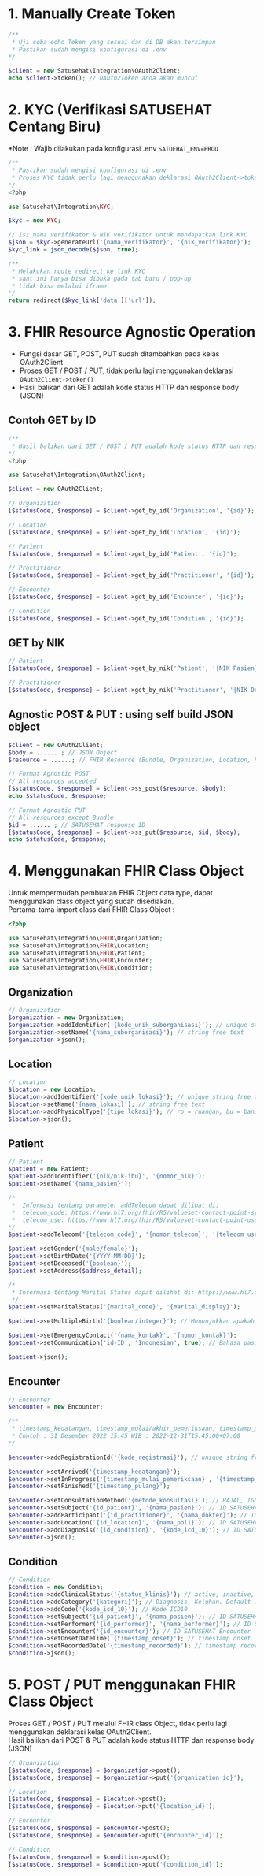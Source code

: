 # 1. Manually Create Token

```php
/** 
 * Uji coba echo Token yang sesuai dan di DB akan tersimpan
 * Pastikan sudah mengisi konfigurasi di .env
*/

$client = new Satusehat\Integration\OAuth2Client;
echo $client->token(); // OAuth2Token anda akan muncul
```

# 2. KYC (Verifikasi SATUSEHAT Centang Biru)
*Note : Wajib dilakukan pada konfigurasi .env ```SATUEHAT_ENV=PROD```

```php
/** 
 * Pastikan sudah mengisi konfigurasi di .env
 * Proses KYC tidak perlu lagi menggunakan deklarasi OAuth2Client->token()
*/
<?php

use Satusehat\Integration\KYC;

$kyc = new KYC;

// Isi nama verifikator & NIK verifikator untuk mendapatkan link KYC
$json = $kyc->generateUrl('{nama_verifikator}', '{nik_verifikator}');
$kyc_link = json_decode($json, true);

/** 
 * Melakukan route redirect ke link KYC
 * saat ini hanya bisa dibuka pada tab baru / pop-up
 * tidak bisa melalui iframe
*/
return redirect($kyc_link['data']['url']);
```

# 3. FHIR Resource Agnostic Operation
- Fungsi dasar GET, POST, PUT sudah ditambahkan pada kelas OAuth2Client.
- Proses GET / POST / PUT, tidak perlu lagi menggunakan deklarasi ```OAuth2Client->token()```
- Hasil balikan dari GET adalah kode status HTTP dan response body (JSON)

## Contoh GET by ID

```php
/** 
 * Hasil balikan dari GET / POST / PUT adalah kode status HTTP dan response body (JSON)
*/
<?php

use Satusehat\Integration\OAuth2Client;

$client = new OAuth2Client;

// Organization
[$statusCode, $response] = $client->get_by_id('Organization', '{id}');

// Location
[$statusCode, $response] = $client->get_by_id('Location', '{id}');

// Patient
[$statusCode, $response] = $client->get_by_id('Patient', '{id}');

// Practitioner
[$statusCode, $response] = $client->get_by_id('Practitioner', '{id}');

// Encounter
[$statusCode, $response] = $client->get_by_id('Encounter', '{id}');

// Condition
[$statusCode, $response] = $client->get_by_id('Condition', '{id}');
```

## GET by NIK

```php
// Patient
[$statusCode, $response] = $client->get_by_nik('Patient', '{NIK Pasien}');

// Practitioner
[$statusCode, $response] = $client->get_by_nik('Practitioner', '{NIK Dokter}');
```

## Agnostic POST & PUT : using self build JSON object

```php
$client = new OAuth2Client;
$body = ...... ; // JSON Object
$resource = ......; // FHIR Resource (Bundle, Organization, Location, Patient, Practitioner, Encounter, Condition)

// Format Agnostic POST
// All resources accepted
[$statusCode, $response] = $client->ss_post($resource, $body);
echo $statusCode, $response;

// Format Agnostic PUT
// All resources except Bundle
$id = ...... ; // SATUSEHAT response ID
[$statusCode, $response] = $client->ss_put($resource, $id, $body);
echo $statusCode, $response;
```

# 4. Menggunakan FHIR Class Object
Untuk mempermudah pembuatan FHIR Object data type, dapat menggunakan class object yang sudah disediakan.<br>
Pertama-tama import class dari FHIR Class Object :
```php
<?php

use Satusehat\Integration\FHIR\Organization;
use Satusehat\Integration\FHIR\Location;
use Satusehat\Integration\FHIR\Patient;
use Satusehat\Integration\FHIR\Encounter;
use Satusehat\Integration\FHIR\Condition;
```

## Organization
```php
// Organization
$organization = new Organization;
$organization->addIdentifier('{kode_unik_suborganisasi}'); // unique string free text (increments / UUID / inisial)
$organization->setName('{nama_suborganisasi}'); // string free text
$organization->json();
```

## Location
```php
// Location
$location = new Location;
$location->addIdentifier('{kode_unik_lokasi}'); // unique string free text (increments / UUID / inisial)
$location->setName('{nama_lokasi}'); // string free text
$location->addPhysicalType('{tipe_lokasi}'); // ro = ruangan, bu = bangunan, wi = sayap gedung, ve = kendaraan, ho = rumah, ca = kabined, rd = jalan, area = area. Default bila tidak dideklarasikan = ruangan
$location->json();
```

## Patient
```php
// Patient
$patient = new Patient;
$patient->addIdentifier('{nik/nik-ibu}', '{nomor_nik}');
$patient->setName('{nama_pasien}');

/*
 *  Informasi tentang parameter addTelecom dapat dilihat di:
 *  telecom_code: https://www.hl7.org/fhir/R5/valueset-contact-point-system.html 
 *  telecom_use: https://www.hl7.org/fhir/R5/valueset-contact-point-use.html
*/
$patient->addTelecom('{telecom_code}', '{nomor_telecom}', '{telecom_use}');

$patient->setGender('{male/female}');
$patient->setBirthDate('{YYYY-MM-DD}');
$patient->setDeceased('{boolean}');
$patient->setAddress($address_detail);

/*
 * Informasi tentang Marital Status dapat dilihat di: https://www.hl7.org/fhir/valueset-marital-status.html
 */
$patient->setMaritalStatus('{marital_code}', '{marital_display}');

$patient->setMultipleBirth('{boolean/integer}'); // Menunjukkan apakah pasien merupakan bagian dari kembar (boolean) atau menunjukkan urutan kelahiran yang sebenarnya (integer)

$patient->setEmergencyContact('{nama_kontak}', '{nomor_kontak}');
$patient->setCommunication('id-ID', 'Indonesian', true); // Bahasa pasien

$patient->json();
```

## Encounter
```php
// Encounter
$encounter = new Encounter;

/** 
 * timestamp_kedatangan, timestamp_mulai/akhir_pemeriksaan, timestamp_pulang berupa datetime dan nanti akan dikonversi menjadi ATOM format (Y-m-dTH:i:s+UTC)
 * Contoh : 31 Desember 2022 15:45 WIB : 2022-12-31T15:45:00+07:00
*/

$encounter->addRegistrationId('{kode_registrasi}'); // unique string free text (increments / UUID)

$encounter->setArrived('{timestamp_kedatangan}');
$encounter->setInProgress('{timestamp_mulai_pemeriksaan}', '{timestamp_akhir_pemeriksaan}');
$encounter->setFinished('{timestamp_pulang}');

$encounter->setConsultationMethod('{metode_konsultasi}'); // RAJAL, IGD, RANAP, HOMECARE, TELEKONSULTASI
$encounter->setSubject('{id_patient}', '{nama_pasien}'); // ID SATUSEHAT Pasien dan Nama SATUSEHAT
$encounter->addParticipant('{id_practitioner}', '{nama_dokter}'); // ID SATUSEHAT Dokter, Nama Dokter
$encounter->addLocation('{id_location}', '{nama_poli}'); // ID SATUSEHAT Location, Nama Poli
$encounter->addDiagnosis('{id_condition}', '{kode_icd_10}'); // ID SATUSEHAT Condition, Kode ICD10
$encounter->json();
```

## Condition
```php
// Condition
$condition = new Condition;
$condition->addClinicalStatus('{status_klinis}'); // active, inactive, resolved. Default bila tidak dideklarasi = active
$condition->addCategory('{kategori}'); // Diagnosis, Keluhan. Default : Diagnosis
$condition->addCode('{kode_icd_10}'); // Kode ICD10
$condition->setSubject('{id_patient}', '{nama_pasien}'); // ID SATUSEHAT Pasien dan Nama SATUSEHAT
$condition->setPerformer('{id_performer}', '{nama_performer}'); // ID SATUSEHAT Pasien dan Nama SATUSEHAT
$condition->setEncounter('{id_encounter}'); // ID SATUSEHAT Encounter
$condition->setOnsetDateTime('{timestamp_onset}'); // timestamp onset. Timestamp sekarang
$condition->setRecordedDate('{timestamp_recorded}'); // timestamp recorded. Timestamp sekarang
$condition->json();

```

# 5. POST / PUT menggunakan FHIR Class Object
Proses GET / POST / PUT melalui FHIR class Object, tidak perlu lagi menggunakan deklarasi kelas OAuth2Client.<br>
Hasil balikan dari POST & PUT adalah kode status HTTP dan response body (JSON)

```php
// Organization
[$statusCode, $response] = $organization->post();
[$statusCode, $response] = $organization->put('{organization_id}');

// Location
[$statusCode, $response] = $location->post();
[$statusCode, $response] = $location->put('{location_id}');

// Encounter
[$statusCode, $response] = $encounter->post();
[$statusCode, $response] = $encounter->put('{encounter_id}');

// Condition
[$statusCode, $response] = $condition->post();
[$statusCode, $response] = $condition->put('{condition_id}');
```